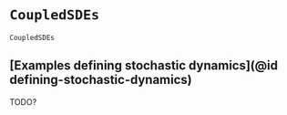 # `CoupledSDEs`

```@docs
CoupledSDEs
```

## [Examples defining stochastic dynamics](@id defining-stochastic-dynamics)

TODO?
